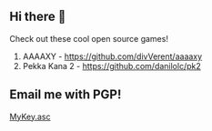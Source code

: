 ## Hi there 👋

<!--
**HashingPath/HashingPath** is a ✨ _special_ ✨ repository because its `README.md` (this file) appears on your GitHub profile.

Here are some ideas to get you started:

- 🔭 I’m currently working on ...
- 🌱 I’m currently learning ...
- 👯 I’m looking to collaborate on ...
- 🤔 I’m looking for help with ...
- 💬 Ask me about ...
- 📫 How to reach me: ...
- 😄 Pronouns: ...
- ⚡ Fun fact: ...
-->

Check out these cool open source games!

1. AAAAXY - https://github.com/divVerent/aaaaxy
2. Pekka Kana 2 - https://github.com/danilolc/pk2

## Email me with PGP!

[MyKey.asc](https://github.com/TrinketKite/TrinketKite/blob/main/MyKey.asc)
